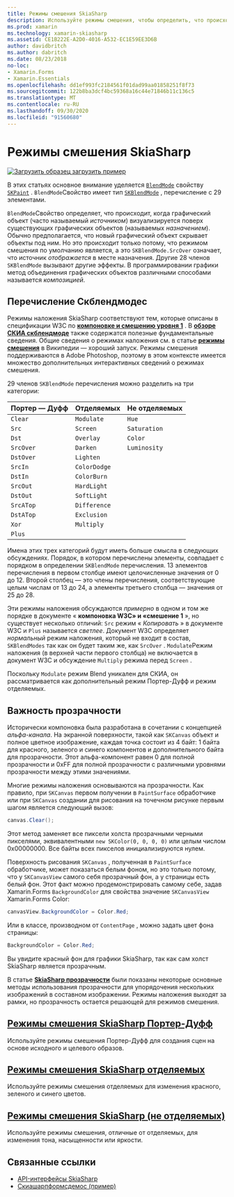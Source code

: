 ```yaml
---
title: Режимы смешения SkiaSharp
description: Используйте режимы смешения, чтобы определить, что происходит при наложении графических объектов на другой.
ms.prod: xamarin
ms.technology: xamarin-skiasharp
ms.assetid: CE1B222E-A2D0-4016-A532-EC1E59EE3D6B
author: davidbritch
ms.author: dabritch
ms.date: 08/23/2018
no-loc:
- Xamarin.Forms
- Xamarin.Essentials
ms.openlocfilehash: dd1ef993fc2184561f01dad99aa01858251f8f73
ms.sourcegitcommit: 122b8ba3dcf4bc59368a16c44e71846b11c136c5
ms.translationtype: MT
ms.contentlocale: ru-RU
ms.lasthandoff: 09/30/2020
ms.locfileid: "91560680"
---
```

# <a name="skiasharp-blend-modes"></a>Режимы смешения SkiaSharp

[![Загрузить образец](~/media/shared/download.png) загрузить пример](https://docs.microsoft.com/samples/xamarin/xamarin-forms-samples/skiasharpforms-demos)

В этих статьях основное внимание уделяется [`BlendMode`](xref:SkiaSharp.SKPaint.BlendMode) свойству [`SKPaint`](xref:SkiaSharp.SKPaint) . `BlendMode`Свойство имеет тип [`SKBlendMode`](xref:SkiaSharp.SKBlendMode) , перечисление с 29 элементами.

`BlendMode`Свойство определяет, что происходит, когда графический объект (часто называемый _источником_) визуализируется поверх существующих графических объектов (называемых _назначением_). Обычно предполагается, что новый графический объект скрывает объекты под ним. Но это происходит только потому, что режимом смешения по умолчанию является, а это `SKBlendMode.SrcOver` означает, что источник _отображается_ в месте назначения. Другие 28 членов `SKBlendMode` вызывают другие эффекты. В программировании графики метод объединения графических объектов различными способами называется _композицией_.

## <a name="the-skblendmodes-enumeration"></a>Перечисление Скблендмодес

Режимы наложения SkiaSharp соответствуют тем, которые описаны в спецификации W3C по [**компоновке и смешению уровня 1**](https://www.w3.org/TR/compositing-1/) . В [**обзоре СКИА скблендмоде**](https://skia.org/user/api/SkBlendMode_Overview) также содержатся полезные фундаментальные сведения. Общие сведения о режимах наложения см. в статье [**режимы смешения**](https://en.wikipedia.org/wiki/Blend_modes) в Википедии — хороший запуск. Режимы смешения поддерживаются в Adobe Photoshop, поэтому в этом контексте имеется множество дополнительных интерактивных сведений о режимах смешения.

29 членов `SKBlendMode` перечисления можно разделить на три категории:

| Портер — Дуфф | Отделяемых    | Не отделяемых |
| ----------- | ------------ | ------------- |
| `Clear`     | `Modulate`   | `Hue`         |
| `Src`       | `Screen`     | `Saturation`  |
| `Dst`       | `Overlay`    | `Color`       |
| `SrcOver`   | `Darken`     | `Luminosity`  |
| `DstOver`   | `Lighten`    |               |
| `SrcIn`     | `ColorDodge` |               |
| `DstIn`     | `ColorBurn`  |               |
| `SrcOut`    | `HardLight`  |               |
| `DstOut`    | `SoftLight`  |               |
| `SrcATop`   | `Difference` |               |
| `DstATop`   | `Exclusion`  |               |
| `Xor`       | `Multiply`   |               |
| `Plus`      |              |               |

Имена этих трех категорий будут иметь больше смысла в следующих обсуждениях. Порядок, в котором перечислены элементы, совпадает с порядком в определении `SKBlendMode` перечисления. 13 элементов перечисления в первом столбце имеют целочисленные значения от 0 до 12. Второй столбец — это члены перечисления, соответствующие целым числам от 13 до 24, а элементы третьего столбца — значения от 25 до 28.

Эти режимы наложения обсуждаются _примерно_ в одном и том же порядке в документе « **компоновка W3C» и «смешение 1** », но существует несколько отличий: `Src` режим « _Копировать_ » в документе W3C и `Plus` называется _светлее_. Документ W3C определяет _нормальный_ режим наложения, который не входит в состав, `SKBlendModes` так как он будет таким же, как `SrcOver` . `Modulate`Режим наложения (в верхней части первого столбца) не включается в документ W3C и обсуждение `Multiply` режима перед `Screen` .

Поскольку `Modulate` режим Blend уникален для СКИА, он рассматривается как дополнительный режим Портер-Дуфф и режим отделяемых.

## <a name="the-importance-of-transparency"></a>Важность прозрачности

Исторически компоновка была разработана в сочетании с концепцией _альфа-канала_. На экранной поверхности, такой как `SKCanvas` объект и полное цветное изображение, каждая точка состоит из 4 байт: 1 байта для красного, зеленого и синего компонентов и дополнительного байта для прозрачности. Этот альфа-компонент равен 0 для полной прозрачности и 0xFF для полной прозрачности с различными уровнями прозрачности между этими значениями.

Многие режимы наложения основываются на прозрачности. Как правило, при `SKCanvas` первом получении в `PaintSurface` обработчике или при `SKCanvas` создании для рисования на точечном рисунке первым шагом является следующий вызов:

```csharp
canvas.Clear();
```

Этот метод заменяет все пиксели холста прозрачными черными пикселями, эквивалентными `new SKColor(0, 0, 0, 0)` или целым числом 0x00000000. Все байты всех пикселов инициализируются нулем.

Поверхность рисования `SKCanvas` , полученная в `PaintSurface` обработчике, может показаться белым фоном, но это только потому, что у `SKCanvasView` самого себя прозрачный фон, а у страницы есть белый фон. Этот факт можно продемонстрировать самому себе, задав Xamarin.Forms `BackgroundColor` для свойства значение `SKCanvasView` Xamarin.Forms Color:

```csharp
canvasView.BackgroundColor = Color.Red;
```

Или в классе, производном от `ContentPage` , можно задать цвет фона страницы:

```csharp
BackgroundColor = Color.Red;
```

Вы увидите красный фон для графики SkiaSharp, так как сам холст SkiaSharp является прозрачным.

В статье [**SkiaSharp прозрачности**](../../basics/transparency.md) были показаны некоторые основные методы использования прозрачности для упорядочения нескольких изображений в составном изображении. Режимы наложения выходят за рамки, но прозрачность остается решающей для режимов смешения.

## <a name="skiasharp-porter-duff-blend-modes"></a>[Режимы смешения SkiaSharp Портер-Дуфф](porter-duff.md)

Используйте режимы смешения Портер-Дуфф для создания сцен на основе исходного и целевого образов.

## <a name="skiasharp-separable-blend-modes"></a>[Режимы смешения SkiaSharp отделяемых](separable.md)

Используйте режимы смешения отделяемых для изменения красного, зеленого и синего цветов.

## <a name="skiasharp-non-separable-blend-modes"></a>[Режимы смешения SkiaSharp (не отделяемых)](non-separable.md)

Используйте режимы смешения, отличные от отделяемых, для изменения тона, насыщенности или яркости.

## <a name="related-links"></a>Связанные ссылки

- [API-интерфейсы SkiaSharp](/dotnet/api/skiasharp)
- [Скиашарпформсдемос (пример)](/samples/xamarin/xamarin-forms-samples/skiasharpforms-demos)